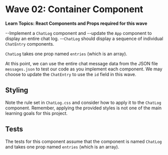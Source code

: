 # Wave 02: Container Component

**Learn Topics: React Components and Props required for this wave**

--Implement a `ChatLog` component and 
--update the `App` component to display an entire chat log. 
--`ChatLog` should display a sequence of individual `ChatEntry` components.

`ChatLog` takes one prop named `entries` (which is an array).

At this point, we can use the entire chat message data from the JSON file `messages.json` to test our code as you implement each component. We may choose to update the `ChatEntry` to use the `id` field in this wave.

## Styling

Note the rule set in `ChatLog.css` and consider how to apply it to the `ChatLog` component. Remember, applying the provided styles is not one of the main learning goals for this project.

## Tests

The tests for this component assume that the component is named `ChatLog` and takes one prop named `entries` (which is an array).
